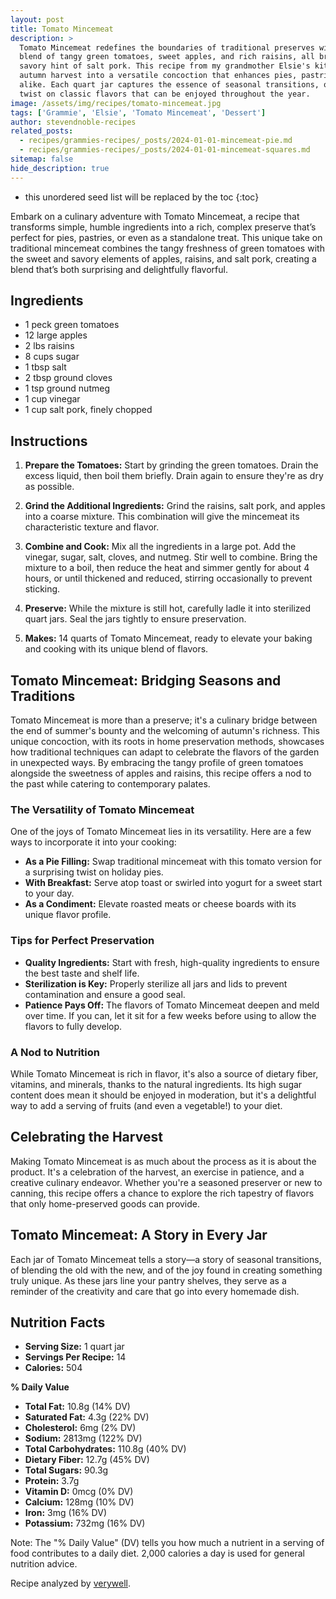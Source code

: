 ```yaml
---
layout: post
title: Tomato Mincemeat
description: >
  Tomato Mincemeat redefines the boundaries of traditional preserves with its inventive
  blend of tangy green tomatoes, sweet apples, and rich raisins, all brought together with a
  savory hint of salt pork. This recipe from my grandmother Elsie's kitchen transforms the
  autumn harvest into a versatile concoction that enhances pies, pastries, and savory dishes
  alike. Each quart jar captures the essence of seasonal transitions, offering a gourmet
  twist on classic flavors that can be enjoyed throughout the year.
image: /assets/img/recipes/tomato-mincemeat.jpg
tags: ['Grammie', 'Elsie', 'Tomato Mincemeat', 'Dessert']
author: stevendnoble-recipes
related_posts:
  - recipes/grammies-recipes/_posts/2024-01-01-mincemeat-pie.md
  - recipes/grammies-recipes/_posts/2024-01-01-mincemeat-squares.md
sitemap: false
hide_description: true
---
```


* this unordered seed list will be replaced by the toc
{:toc}

Embark on a culinary adventure with Tomato Mincemeat, a recipe that transforms simple, humble ingredients into a rich, complex preserve that’s perfect for pies, pastries, or even as a standalone treat. This unique take on traditional mincemeat combines the tangy freshness of green tomatoes with the sweet and savory elements of apples, raisins, and salt pork, creating a blend that’s both surprising and delightfully flavorful.

## Ingredients

* 1 peck green tomatoes
* 12 large apples
* 2 lbs raisins
* 8 cups sugar
* 1 tbsp salt
* 2 tbsp ground cloves
* 1 tsp ground nutmeg
* 1 cup vinegar
* 1 cup salt pork, finely chopped

## Instructions

1. **Prepare the Tomatoes:** Start by grinding the green tomatoes. Drain the excess liquid, then boil them briefly. Drain again to ensure they're as dry as possible.

2. **Grind the Additional Ingredients:** Grind the raisins, salt pork, and apples into a coarse mixture. This combination will give the mincemeat its characteristic texture and flavor.

3. **Combine and Cook:** Mix all the ingredients in a large pot. Add the vinegar, sugar, salt, cloves, and nutmeg. Stir well to combine. Bring the mixture to a boil, then reduce the heat and simmer gently for about 4 hours, or until thickened and reduced, stirring occasionally to prevent sticking.

4. **Preserve:** While the mixture is still hot, carefully ladle it into sterilized quart jars. Seal the jars tightly to ensure preservation.

5. **Makes:** 14 quarts of Tomato Mincemeat, ready to elevate your baking and cooking with its unique blend of flavors.

## Tomato Mincemeat: Bridging Seasons and Traditions

Tomato Mincemeat is more than a preserve; it's a culinary bridge between the end of summer's bounty and the welcoming of autumn's richness. This unique concoction, with its roots in home preservation methods, showcases how traditional techniques can adapt to celebrate the flavors of the garden in unexpected ways. By embracing the tangy profile of green tomatoes alongside the sweetness of apples and raisins, this recipe offers a nod to the past while catering to contemporary palates.

### The Versatility of Tomato Mincemeat

One of the joys of Tomato Mincemeat lies in its versatility. Here are a few ways to incorporate it into your cooking:

* **As a Pie Filling:** Swap traditional mincemeat with this tomato version for a surprising twist on holiday pies.
* **With Breakfast:** Serve atop toast or swirled into yogurt for a sweet start to your day.
* **As a Condiment:** Elevate roasted meats or cheese boards with its unique flavor profile.

### Tips for Perfect Preservation

* **Quality Ingredients:** Start with fresh, high-quality ingredients to ensure the best taste and shelf life.
* **Sterilization is Key:** Properly sterilize all jars and lids to prevent contamination and ensure a good seal.
* **Patience Pays Off:** The flavors of Tomato Mincemeat deepen and meld over time. If you can, let it sit for a few weeks before using to allow the flavors to fully develop.

### A Nod to Nutrition

While Tomato Mincemeat is rich in flavor, it's also a source of dietary fiber, vitamins, and minerals, thanks to the natural ingredients. Its high sugar content does mean it should be enjoyed in moderation, but it's a delightful way to add a serving of fruits (and even a vegetable!) to your diet.

## Celebrating the Harvest

Making Tomato Mincemeat is as much about the process as it is about the product. It's a celebration of the harvest, an exercise in patience, and a creative culinary endeavor. Whether you're a seasoned preserver or new to canning, this recipe offers a chance to explore the rich tapestry of flavors that only home-preserved goods can provide.

## Tomato Mincemeat: A Story in Every Jar

Each jar of Tomato Mincemeat tells a story—a story of seasonal transitions, of blending the old with the new, and of the joy found in creating something truly unique. As these jars line your pantry shelves, they serve as a reminder of the creativity and care that go into every homemade dish.

## Nutrition Facts

* **Serving Size:** 1 quart jar
* **Servings Per Recipe:** 14
* **Calories:** 504

**% Daily Value**

* **Total Fat:** 10.8g (14% DV)
* **Saturated Fat:** 4.3g (22% DV)
* **Cholesterol:** 6mg (2% DV)
* **Sodium:** 2813mg (122% DV)
* **Total Carbohydrates:** 110.8g (40% DV)
* **Dietary Fiber:** 12.7g (45% DV)
* **Total Sugars:** 90.3g
* **Protein:** 3.7g
* **Vitamin D:** 0mcg (0% DV)
* **Calcium:** 128mg (10% DV)
* **Iron:** 3mg (16% DV)
* **Potassium:** 732mg (16% DV)

Note: The "% Daily Value" (DV) tells you how much a nutrient in a serving of food contributes to a daily diet. 2,000 calories a day is used for general nutrition advice.

Recipe analyzed by <a href="https://www.verywellfit.com/recipe-nutrition-analyzer-4157076" target="_blank">verywell</a>.

<script type="application/ld+json">
{
  "@context": "http://schema.org/",
  "@type": "Recipe",
  "name": "Tomato Mincemeat",
  "image": "tomato-mincemeat.jpg",
  "author": {
    "@type": "Person",
    "name": "Steven D Noble"
  },
  "description": "A unique take on traditional mincemeat, combining green tomatoes, apples, raisins, and salt pork into a rich, complex preserve.",
  "recipeYield": "14 quarts",
  "recipeIngredient": [
    "1 peck green tomatoes",
    "12 large apples",
    "2 lbs raisins",
    "8 cups sugar",
    "1 tbsp salt",
    "2 tbsp ground cloves",
    "1 tsp ground nutmeg",
    "1 cup vinegar",
    "1 cup salt pork, finely chopped"
  ],
  "recipeInstructions": [
    "Grind and drain tomatoes, then boil and drain again.",
    "Grind raisins, pork, apples, and mix all ingredients.",
    "Boil together for about 4 hours, pour hot into jars, and seal."
  ],
  "nutrition": {
    "@type": "NutritionInformation",
    "servingSize": "1 quart jar",
    "calories": "504 calories",
    "fatContent": "10.8g",
    "saturatedFatContent": "4.3g",
    "cholesterolContent": "6mg",
    "sodiumContent": "2813mg",
    "carbohydrateContent": "110.8g",
    "fiberContent": "12.7g",
    "sugarContent": "90.3g",
    "proteinContent": "3.7g"
  }
}
</script>

